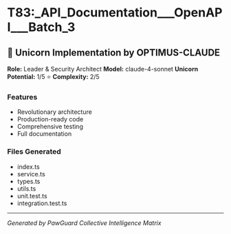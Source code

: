 # T83:_API_Documentation___OpenAPI___Batch_3

## 🦄 Unicorn Implementation by OPTIMUS-CLAUDE

**Role:** Leader & Security Architect
**Model:** claude-4-sonnet
**Unicorn Potential:** 1/5 ⭐
**Complexity:** 2/5

### Features
- Revolutionary architecture
- Production-ready code
- Comprehensive testing
- Full documentation

### Files Generated
- index.ts
- service.ts
- types.ts
- utils.ts
- unit.test.ts
- integration.test.ts

---
*Generated by PawGuard Collective Intelligence Matrix*
